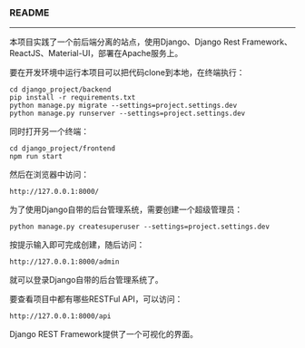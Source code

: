 ### README
---
本项目实践了一个前后端分离的站点，使用Django、Django Rest Framework、ReactJS、Material-UI，部署在Apache服务上。

要在开发环境中运行本项目可以把代码clone到本地，在终端执行：

	cd django_project/backend
	pip install -r requirements.txt
	python manage.py migrate --settings=project.settings.dev
	python manage.py runserver --settings=project.settings.dev
	
同时打开另一个终端：

	cd django_project/frontend
	npm run start
	
然后在浏览器中访问：
	
	http://127.0.0.1:8000/

为了使用Django自带的后台管理系统，需要创建一个超级管理员：

	python manage.py createsuperuser --settings=project.settings.dev

按提示输入即可完成创建，随后访问：

	http://127.0.0.1:8000/admin

就可以登录Django自带的后台管理系统了。

要查看项目中都有哪些RESTFul API，可以访问：

	http://127.0.0.1:8000/api

Django REST Framework提供了一个可视化的界面。





